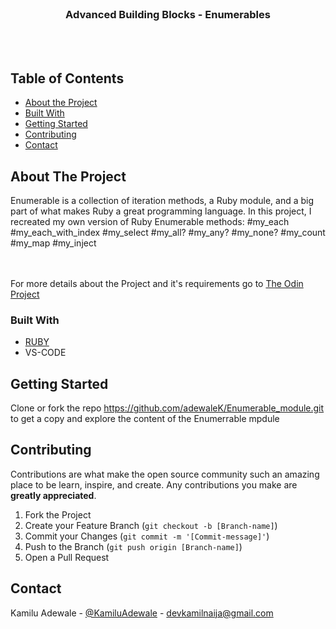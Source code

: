 
<br />
<p align="center">
  

  <h3 align="center">Advanced Building Blocks - Enumerables </h3>

  <p align="center">

<br>
  
<br> 

</p>


## Table of Contents

* [About the Project](#about-the-project)
* [Built With](#built-with)
* [Getting Started](#getting-started)
* [Contributing](#contributing)
* [Contact](#contact)


<!-- ABOUT THE PROJECT -->
## About The Project

Enumerable is a collection of iteration methods, a Ruby module, and a big part of what makes Ruby a great programming language. In this project, I recreated my own version of Ruby Enumerable methods:
#my_each
#my_each_with_index
#my_select
#my_all?
#my_any?
#my_none?
#my_count
#my_map
#my_inject

<br>
<br>
For more details about the Project and it's requirements go to <a href="https://www.theodinproject.com/courses/ruby-programming/lessons/advanced-building-blocks"> The Odin Project</a>

### Built With

* [RUBY](https://ruby-doc.org/)
* VS-CODE

<!-- GETTING STARTED -->
## Getting Started

Clone or fork the repo <https://github.com/adewaleK/Enumerable_module.git> to get a copy and explore the content of the Enumerrable  mpdule


<!-- CONTRIBUTING -->
## Contributing

Contributions are what make the open source community such an amazing place to be learn, inspire, and create. Any contributions you make are **greatly appreciated**.

1. Fork the Project
2. Create your Feature Branch (`git checkout -b [Branch-name]`)
3. Commit your Changes (`git commit -m '[Commit-message]'`)
4. Push to the Branch (`git push origin [Branch-name]`)
5. Open a Pull Request

## Contact

Kamilu Adewale - [@KamiluAdewale](https://twitter.com/KamiluAdewale) - devkamilnaija@gmail.com

